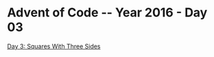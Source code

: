 # Advent of Code -- Year 2016 - Day 03

[Day 3: Squares With Three Sides](https://adventofcode.com/2016/day/3)
